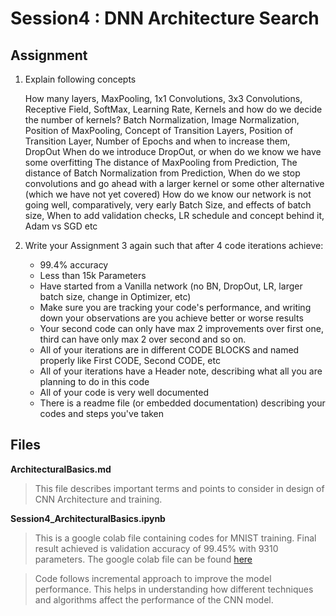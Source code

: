 # Session4 : DNN Architecture Search

## Assignment

 1. Explain following concepts

    How many layers,
    MaxPooling,
    1x1 Convolutions,
    3x3 Convolutions,
    Receptive Field,
    SoftMax,
    Learning Rate,
    Kernels and how do we decide the number of kernels?
    Batch Normalization,
    Image Normalization,
    Position of MaxPooling,
    Concept of Transition Layers,
    Position of Transition Layer,
    Number of Epochs and when to increase them,
    DropOut
    When do we introduce DropOut, or when do we know we have some overfitting
    The distance of MaxPooling from Prediction,
    The distance of Batch Normalization from Prediction,
    When do we stop convolutions and go ahead with a larger kernel or some other alternative (which we have not yet covered)
    How do we know our network is not going well, comparatively, very early
    Batch Size, and effects of batch size,
    When to add validation checks,
    LR schedule and concept behind it,
    Adam vs SGD
    etc 

2. Write your Assignment 3 again such that after 4 code iterations achieve:  
   - 99.4% accuracy
   - Less than 15k Parameters
   - Have started from a Vanilla network (no BN, DropOut, LR, larger batch size, change in Optimizer, etc)
   - Make sure you are tracking your code's performance, and writing down your observations are you achieve better or worse results
   - Your second code can only have max 2 improvements over first one, third can have only max 2 over second and so on. 
   - All of your iterations are in different CODE BLOCKS and named properly like First CODE, Second CODE, etc
   - All of your iterations have a Header note, describing what all you are planning to do in this code
   - All of your code is very well documented
   - There is a readme file (or embedded documentation) describing your codes and steps you've taken



## Files

**ArchitecturalBasics.md**
> This file describes important terms and points to consider in design of CNN Architecture and training.

**Session4_ArchitecturalBasics.ipynb**
> This is a google colab file containing codes for MNIST training. Final result achieved is validation accuracy of 99.45% with 9310 parameters. The google colab file can be found [here](https://colab.research.google.com/drive/1qtshfvPd-lcKDYKszfCSBZgBymJLgEpP)

>  Code follows incremental approach to improve the model performance. This helps in understanding how different techniques and algorithms affect the performance of the CNN model.
 

